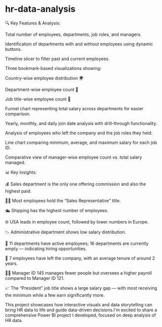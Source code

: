 # hr-data-analysis

🔍 Key Features & Analysis:

Total number of employees, departments, job roles, and managers.

Identification of departments with and without employees using dynamic buttons.

Timeline slicer to filter past and current employees.

Three bookmark-based visualizations showing:

Country-wise employee distribution 🌍

Department-wise employee count 🏢

Job title-wise employee count 💼

Funnel chart representing total salary across departments for easier comparison.

Yearly, monthly, and daily join date analysis with drill-through functionality.

Analysis of employees who left the company and the job roles they held.

Line chart comparing minimum, average, and maximum salary for each job ID.

Comparative view of manager-wise employee count vs. total salary managed.

📊 Key Insights:

💰 Sales department is the only one offering commission and also the highest paid.

🧑‍💼 Most employees hold the “Sales Representative” title.

🛳️ Shipping has the highest number of employees.

🌐 USA leads in employee count, followed by lower numbers in Europe.

📉 Administrative department shows low salary distribution.

🏢 11 departments have active employees; 16 departments are currently empty — indicating hiring opportunities.

👋 7 employees have left the company, with an average tenure of around 2 years.

👨‍💼 Manager ID 145 manages fewer people but oversees a higher payroll compared to Manager ID 121.

📈 The “President” job title shows a large salary gap — with most receiving the minimum while a few earn significantly more.

This project showcases how interactive visuals and data storytelling can bring HR data to life and guide data-driven decisions.I'm excited to share a comprehensive Power BI project I developed, focused on deep analysis of HR data.

